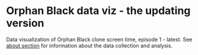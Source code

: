 # Orphan Black data viz - the updating version

Data visualization of Orphan Black clone screen time, episode 1 - latest. 
See [about section](http://hrecht.github.io/orphanblack-update/#about) for information about the data collection and analysis.